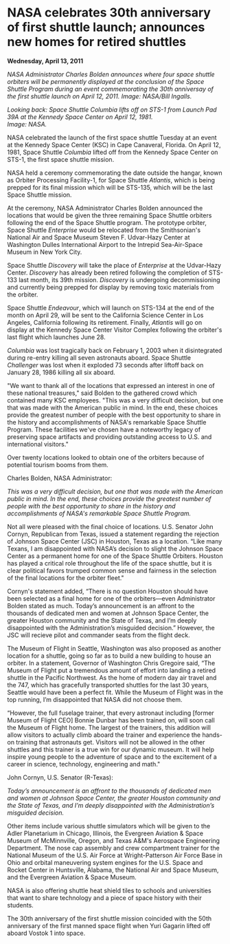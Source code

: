 # NASA celebrates 30th anniversary of first shuttle launch; announces new homes for retired shuttles 

**Wednesday, April 13, 2011**

_NASA Administrator Charles Bolden announces where four space shuttle orbiters will be permanently displayed at the conclusion of the Space Shuttle Program during an event commemorating the 30th anniversay of the first shuttle launch on April 12, 2011.
Image: NASA/Bill Ingalls._

_Looking back: Space Shuttle _Columbia_ lifts off on STS-1 from Launch Pad 39A at the Kennedy Space Center on April 12, 1981.  
Image: NASA._

NASA celebrated the launch of the first space shuttle Tuesday at an event at the Kennedy Space Center (KSC) in Cape Canaveral, Florida. On April 12, 1981, Space Shuttle _Columbia_ lifted off from the Kennedy Space Center on STS-1, the first space shuttle mission.

NASA held a ceremony commemorating the date outside the hangar, known as Orbiter Processing Facility-1, for Space Shuttle _Atlantis_, which is being prepped for its final mission which will be STS-135, which will be the last Space Shuttle mission.

At the ceremony, NASA Administrator Charles Bolden announced the locations that would be given the three remaining Space Shuttle orbiters following the end of the Space Shuttle program. The prototype orbiter, Space Shuttle _Enterprise_ would be relocated from the Smithsonian's National Air and Space Museum Steven F. Udvar-Hazy Center at Washington Dulles International Airport to the Intrepid Sea-Air-Space Museum in New York City.

Space Shuttle _Discovery_ will take the place of _Enterprise_ at the Udvar-Hazy Center. _Discovery_ has already been retired following the completion of STS-133 last month, its 39th mission. _Discovery_ is undergoing decommissioning and currently being prepped for display by removing toxic materials from the orbiter.

Space Shuttle _Endeavour_, which will launch on STS-134 at the end of the month on April 29, will be sent to the California Science Center in Los Angeles, California following its retirement. Finally, _Atlantis_ will go on display at the Kennedy Space Center Visitor Complex following the orbiter's last flight which launches June 28.

_Columbia_ was lost tragically back on February 1, 2003 when it disintegrated during re-entry killing all seven astronauts aboard. Space Shuttle _Challenger_ was lost when it exploded 73 seconds after liftoff back on January 28, 1986 killing all six aboard.

"We want to thank all of the locations that expressed an interest in one of these national treasures," said Bolden to the gathered crowd which contained many KSC employees. "This was a very difficult decision, but one that was made with the American public in mind. In the end, these choices provide the greatest number of people with the best opportunity to share in the history and accomplishments of NASA's remarkable Space Shuttle Program. These facilities we've chosen have a noteworthy legacy of preserving space artifacts and providing outstanding access to U.S. and international visitors."

Over twenty locations looked to obtain one of the orbiters because of potential tourism booms from them.



Charles Bolden, NASA Administrator:

_This was a very difficult decision, but one that was made with the American public in mind. In the end, these choices provide the greatest number of people with the best opportunity to share in the history and accomplishments of NASA's remarkable Space Shuttle Program._


Not all were pleased with the final choice of locations. U.S. Senator John Cornyn, Republican from Texas, issued a statement regarding the rejection of Johnson Space Center (JSC) in Houston, Texas as a location. “Like many Texans, I am disappointed with NASA’s decision to slight the Johnson Space Center as a permanent home for one of the Space Shuttle Orbiters. Houston has played a critical role throughout the life of the space shuttle, but it is clear political favors trumped common sense and fairness in the selection of the final locations for the orbiter fleet."

Cornyn's statement added, “There is no question Houston should have been selected as a final home for one of the orbiters—even Administrator Bolden stated as much. Today’s announcement is an affront to the thousands of dedicated men and women at Johnson Space Center, the greater Houston community and the State of Texas, and I’m deeply disappointed with the Administration’s misguided decision.” However, the JSC will recieve pilot and commander seats from the flight deck.

The Museum of Flight in Seattle, Washington was also proposed as another location for a shuttle, going so far as to build a new building to house an orbiter. In a statement, Governor of Washington Chris Gregoire said, “The Museum of Flight put a tremendous amount of effort into landing a retired shuttle in the Pacific Northwest. As the home of modern day air travel and the 747, which has gracefully transported shuttles for the last 30 years, Seattle would have been a perfect fit. While the Museum of Flight was in the top running, I’m disappointed that NASA did not choose them.

“However, the full fuselage trainer, that every astronaut including \[former Museum of Flight CEO\] Bonnie Dunbar has been trained on, will soon call the Museum of Flight home. The largest of the trainers, this addition will allow visitors to actually climb aboard the trainer and experience the hands-on training that astronauts get. Visitors will not be allowed in the other shuttles and this trainer is a true win for our dynamic museum. It will help inspire young people to the adventure of space and to the excitement of a career in science, technology, engineering and math."

John Cornyn, U.S. Senator (R-Texas):

_Today’s announcement is an affront to the thousands of dedicated men and women at Johnson Space Center, the greater Houston community and the State of Texas, and I’m deeply disappointed with the Administration’s misguided decision._

Other items include various shuttle simulators which will be given to the Adler Planetarium in Chicago, Illinois, the Evergreen Aviation & Space Museum of McMinnville, Oregon, and Texas A&M's Aerospace Engineering Department. The nose cap assembly and crew compartment trainer for the National Museum of the U.S. Air Force at Wright-Patterson Air Force Base in Ohio and orbital maneuvering system engines for the U.S. Space and Rocket Center in Huntsville, Alabama, the National Air and Space Museum, and the Evergreen Aviation & Space Museum.

NASA is also offering shuttle heat shield tiles to schools and universities that want to share technology and a piece of space history with their students.

The 30th anniversary of the first shuttle mission coincided with the 50th anniversary of the first manned space flight when Yuri Gagarin lifted off aboard Vostok 1 into space.
